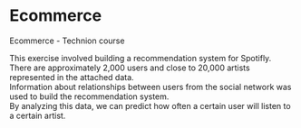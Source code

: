 # Ecommerce
Ecommerce - Technion course

This exercise involved building a recommendation system for Spotifly.<br>
There are approximately 2,000 users and close to 20,000 artists represented in the attached data.<br>
Information about relationships between users from the social network was used to build the recommendation system.<br>
By analyzing this data, we can predict how often a certain user will listen to a certain artist.<br>

